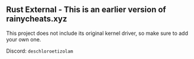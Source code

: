 ## Rust External - This is an earlier version of **rainycheats.xyz**

This project does not include its original kernel driver, so make sure to add your own one.

Discord: ``deschloroetizolam``
